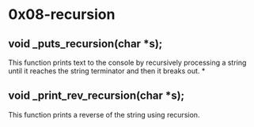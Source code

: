 # 0x08-recursion

## void _puts_recursion(char *s);
This function prints text to the console by recursively processing a string until it reaches the string terminator and then it breaks out.
*
## void _print_rev_recursion(char *s);
This function prints a reverse of the string using recursion.

